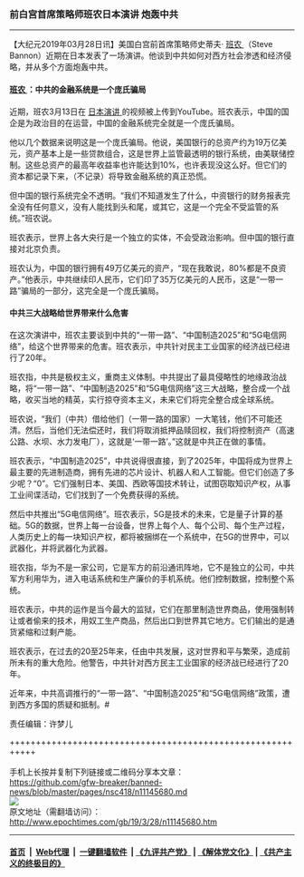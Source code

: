 ### 前白宫首席策略师班农日本演讲 炮轰中共
------------------------

<p>
 【大纪元2019年03月28日讯】美国白宫前首席策略师史蒂夫·
 <a href="http://www.epochtimes.com/gb/tag/%E7%8F%AD%E5%86%9C.html">
  班农
 </a>
 （Steve Bannon）近期在日本发表了一场演讲。他谈到中共如何对西方社会渗透和经济侵略，并从多个方面炮轰中共。
</p>
<h4>
 <a href="http://www.epochtimes.com/gb/tag/%E7%8F%AD%E5%86%9C.html">
  班农
 </a>
 ：中共的金融系统是一个庞氏骗局
</h4>
<p>
 近期，班农3月13日在
 <a href="http://www.epochtimes.com/gb/tag/%E6%97%A5%E6%9C%AC%E6%BC%94%E8%AE%B2.html">
  日本演讲
 </a>
 的视频被上传到YouTube。班农表示，中国的国企是为政治目的在运营，中国的金融系统完全就是一个庞氏骗局。
</p>
<p>
 他以几个数据来说明这是一个庞氏骗局。他说，美国银行的总资产约为19万亿美元，资产基本上是一些贷款组合，这是世界上监管最透明的银行系统，由美联储控制。这些总资产的最高年收益率也许能达到10%，也许表现没这么好。但它们的资本都记录下来，（不记录）将导致金融系统的真正恐慌。
</p>
<p>
 但中国的银行系统完全不透明。“我们不知道发生了什么，中资银行的财务报表完全没有任何意义，没有人能找到头和尾，或其它，这是一个完全不受监管的系统。”班农说。
</p>
<p>
 班农表示，世界上各大央行是一个独立的实体，不会受政治影响。但中国的银行直接对北京负责。
</p>
<p>
 班农认为，中国的银行拥有49万亿美元的资产，“现在我敢说，80%都是不良资产。”他表示，中共继续印人民币，它们印了35万亿美元的人民币，这是“一带一路”骗局的一部分，这完全是一个庞氏骗局。
</p>
<h4>
 中共三大战略给世界带来什么危害
</h4>
<p>
 在这次演讲中，班农主要谈到中共的“一带一路”、“中国制造2025”和“5G电信网络”，给这个世界带来的危害。班农表示，中共针对民主工业国家的经济战已经进行了20年。
</p>
<p>
 班农指，中共是极权主义，重商主义体制。中共提出了最具侵略性的地缘政治战略，将“一带一路”、“中国制造2025”和“5G电信网络”这三大战略，整合成一个战略，收买当地的精英，实行掠夺资本主义，未来它们将完全整合成全球系统。
</p>
<p>
 班农说，“我们（中共）借给他们（一带一路的国家）一大笔钱，他们不可能还清。然后，当他们无法偿还时，我们将取消抵押品赎回权，我们将控制资产（高速公路、水坝、水力发电厂），这就是‘一带一路’。”这就是中共正在做的事情。
</p>
<p>
 班农表示，“中国制造2025”，中共说得很直接，到了2025年，中国将成为世界上最主要的先进制造商，拥有先进的芯片设计、机器人和人工智能。但它们创造了多少呢？“0”。它们强制日本、美国、西欧等国技术转让，试图窃取知识产权，从事工业间谍活动，它们找到了一个免费获得的系统。
</p>
<p>
 然后中共推出“5G电信网络”。班农表示，5G是技术的未来，它是量子计算的基础。5G的数据，世界上每一台设备，世界上每个人、每个公司、每个生产过程，人类历史上的每一块知识产权，都将被捆绑在一个系统中，在5G的世界中，可以武器化，并将武器化为武器。
</p>
<p>
 班农指，华为不是一家公司，它是军方的前沿通讯阵地，它不是独立的公司，中共军方利用华为，进入电话系统和生产廉价的手机系统。他们控制数据，控制整个系统。
</p>
<p>
 班农表示，中共的运作是当今最大的监狱，它们在那里制造世界商品，使用强制转让或者偷来的技术，用奴工生产商品，然后出口到世界其它地方。它们输出的是通货紧缩和过剩产能。
</p>
<p>
 班农表示，在过去的20至25年来，任由中共发展，这对世界和平与繁荣，造成前所未有的重大危险。他警告，中共针对西方民主工业国家的经济战已经进行了20年。
</p>
<p>
 近年来，中共高调推行的“一带一路”、“中国制造2025”和“5G电信网络”政策，遭到西方多国的质疑和抵制。#
</p>
<p>
 责任编辑：许梦儿
</p>

+++++++++++++++++++++++++++++++++++++++++++++++++++++++++++<br/><br/>
手机上长按并复制下列链接或二维码分享本文章：<br/>
https://github.com/gfw-breaker/banned-news/blob/master/pages/nsc418/n11145680.md <br/>
<a href='https://github.com/gfw-breaker/banned-news/blob/master/pages/nsc418/n11145680.md'><img src='https://github.com/gfw-breaker/banned-news/blob/master/pages/nsc418/n11145680.md.png'/></a> <br/>
原文地址（需翻墙访问）：http://www.epochtimes.com/gb/19/3/28/n11145680.htm


------------------------
#### [首页](https://github.com/gfw-breaker/banned-news/blob/master/README.md) &nbsp;|&nbsp; [Web代理](https://github.com/labour-camp/helloworld) &nbsp;|&nbsp; [一键翻墙软件](https://github.com/gfw-breaker/nogfw/blob/master/README.md) &nbsp;| [《九评共产党》](https://github.com/gfw-breaker/9ping.md/blob/master/README.md#九评之一评共产党是什么) | [《解体党文化》](https://github.com/gfw-breaker/jtdwh.md/blob/master/README.md) | [《共产主义的终极目的》](https://github.com/gfw-breaker/gczydzjmd.md/blob/master/README.md)

